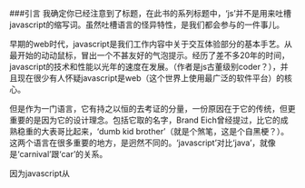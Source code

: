 ###引言
我确定你已经注意到了标题，在此书的系列标题中，‘js’并不是用来吐槽javascript的缩写词。虽然吐槽语言的怪异特性，是我们都会参与的一件事儿。

早期的web时代，javascript是我们工作内容中关于交互体验部分的基本手艺。从最开始的动动鼠标，冒出一个不甚友好的气泡提示。经历了差不多20年的时间，javascript的技术和性能以光年的速度在发展。（作者是js古董级别coder？），并且现在很少有人怀疑javascript是web（这个世界上使用最广泛的软件平台）的核心。

但是作为一门语言，它有持之以恒的去考证的分量，一份原因在于它的传统，但更重要的是因为它的设计理念。包括它取的名字，Brand Eich曾经提过，比它的成熟稳重的大表哥比起来，‘dumb kid brother’（就是个煞笔，这是个自黑梗？）。这两个语言在很多重要的地方，是迥然不同的。‘javascript’对比‘java’，就像是‘carnival’跟‘car’的关系。

因为javascript从
